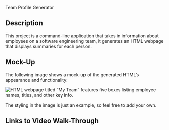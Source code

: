 Team Profile Generator

## Description

This project is a command-line application that takes in information about employees on a software engineering team, it generates an HTML webpage that displays summaries for each person.

## Mock-Up

The following image shows a mock-up of the generated HTML’s appearance and functionality:

![HTML webpage titled “My Team” features five boxes listing employee names, titles, and other key info.](./Assets/10-object-oriented-programming-homework-demo.png)

The styling in the image is just an example, so feel free to add your own.

## Links to Video Walk-Through


